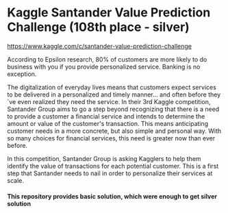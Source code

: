 # Kaggle Santander Value Prediction Challenge (108th place - silver)
 
https://www.kaggle.com/c/santander-value-prediction-challenge


According to Epsilon research, 80% of customers are more likely to do business with you if you provide personalized service. Banking is no exception.

The digitalization of everyday lives means that customers expect services to be delivered in a personalized and timely manner… and often before they´ve even realized they need the service. In their 3rd Kaggle competition, Santander Group aims to go a step beyond recognizing that there is a need to provide a customer a financial service and intends to determine the amount or value of the customer's transaction. This means anticipating customer needs in a more concrete, but also simple and personal way. With so many choices for financial services, this need is greater now than ever before.

In this competition, Santander Group is asking Kagglers to help them identify the value of transactions for each potential customer. This is a first step that Santander needs to nail in order to personalize their services at scale.



#### This repository provides basic solution, which were enough to get silver solution
